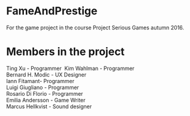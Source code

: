 # FameAndPrestige
For the game project in the course Project Serious Games autumn 2016.

# Members in the project
Ting Xu - Programmer  
Kim Wahlman - Programmer  
Bernard H. Modic - UX Designer  
Iann Fitamant- Programmer  
Luigi Giugliano - Programmer  
Rosario Di Florio - Programmer  
Emilia Andersson - Game Writer  
Marcus Hellkvist - Sound designer  
